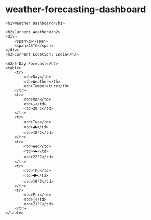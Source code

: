 # weather-forecasting-dashboard
<!DOCTYPE html>
<html lang="en">
<head>
    <meta charset="UTF-8">
    <meta name="viewport" content="width=device-width, initial-scale=1.0">
    <title>Weather Dashboard</title>
</head>
<body>

    <h1>Weather Dashboard</h1>
    
    <h2>Current Weather</h2>
    <div>
        <span>🌞</span> 
        <span>25°C</span> 
    </div>
    <h3>Current Location: India</h3>
    
    <h2>5-Day Forecast</h2>
    <table>
        <tr>
            <th>Day</th>
            <th>Weather</th>
            <th>Temperature</th>
        </tr>
        <tr>
            <td>Mon</td>
            <td>☁️</td> 
            <td>20°C</td> 
        </tr>
        <tr>
            <td>Tue</td>
            <td>🌧️</td> 
            <td>18°C</td> 
        </tr>
        <tr>
            <td>Wed</td>
            <td>🌤️</td> 
            <td>22°C</td> 
        </tr>
        <tr>
            <td>Thu</td>
            <td>🌩️</td> 
            <td>19°C</td> 
        </tr>
        <tr>
            <td>Fri</td>
            <td>🌈</td> 
            <td>21°C</td> 
        </tr>
    </table>

</body>
</html>
